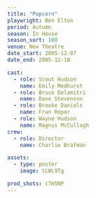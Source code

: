 ```yaml
---
title: "Popcorn"
playwright: Ben Elton
period: Autumn
season: In House
season_sort: 100
venue: New Theatre
date_start: 2005-12-07
date_end: 2005-12-10

cast:
  - role: Scout Hudson
    name: Emily Medhurst
  - role: Bruce Delamitri
    name: Dave Stevenson
  - role: Brooke Daniels
    name: Fran Roper
  - role: Wayne Hudson
    name: Magnus McCullagh
crew:
  - role: Director
    name: Charlie Brafman

assets:
  - type: poster
    image: tLWL9Tg

prod_shots: c7H5NP
---
```


